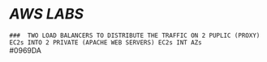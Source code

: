 
#             *AWS LABS*

```###  TWO LOAD BALANCERS TO DISTRIBUTE THE TRAFFIC ON 2 PUPLIC (PROXY) EC2s INTO 2 PRIVATE (APACHE WEB SERVERS) EC2s INT AZs ```     
#0969DA
